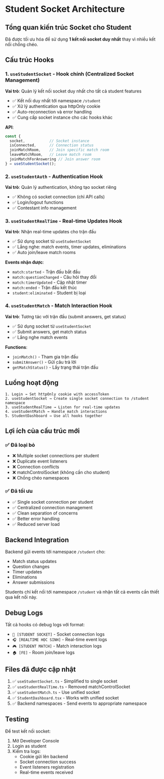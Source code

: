 # Student Socket Architecture

## Tổng quan kiến trúc Socket cho Student

Đã được tối ưu hóa để sử dụng **1 kết nối socket duy nhất** thay vì nhiều kết nối chồng chéo.

## Cấu trúc Hooks

### 1. `useStudentSocket` - Hook chính (Centralized Socket Management)

**Vai trò**: Quản lý kết nối socket duy nhất cho tất cả student features
- ✅ Kết nối duy nhất tới namespace `/student`
- ✅ Xử lý authentication qua httpOnly cookie
- ✅ Auto-reconnection và error handling
- ✅ Cung cấp socket instance cho các hooks khác

**API**:
```typescript
const { 
  socket,           // Socket instance 
  isConnected,      // Connection status
  joinMatchRoom,    // Join specific match room
  leaveMatchRoom,   // Leave match room
  joinMatchForAnswering // Join answer room
} = useStudentSocket();
```

### 2. `useStudentAuth` - Authentication Hook

**Vai trò**: Quản lý authentication, không tạo socket riêng
- ✅ Không có socket connection (chỉ API calls)
- ✅ Login/logout functions
- ✅ Contestant info management

### 3. `useStudentRealTime` - Real-time Updates Hook

**Vai trò**: Nhận real-time updates cho trận đấu
- ✅ Sử dụng socket từ `useStudentSocket`
- ✅ Lắng nghe: match events, timer updates, eliminations
- ✅ Auto join/leave match rooms

**Events nhận được**:
- `match:started` - Trận đấu bắt đầu
- `match:questionChanged` - Câu hỏi thay đổi  
- `match:timerUpdated` - Cập nhật timer
- `match:ended` - Trận đấu kết thúc
- `student:eliminated` - Student bị loại

### 4. `useStudentMatch` - Match Interaction Hook

**Vai trò**: Tương tác với trận đấu (submit answers, get status)
- ✅ Sử dụng socket từ `useStudentSocket`
- ✅ Submit answers, get match status
- ✅ Lắng nghe match events

**Functions**:
- `joinMatch()` - Tham gia trận đấu
- `submitAnswer()` - Gửi câu trả lời
- `getMatchStatus()` - Lấy trạng thái trận đấu

## Luồng hoạt động

```
1. Login → Set httpOnly cookie with accessToken
2. useStudentSocket → Create single socket connection to /student namespace
3. useStudentRealTime → Listen for real-time updates
4. useStudentMatch → Handle match interactions
5. StudentDashboard → Use all hooks together
```

## Lợi ích của cấu trúc mới

### ✅ Đã loại bỏ
- ❌ Multiple socket connections per student
- ❌ Duplicate event listeners  
- ❌ Connection conflicts
- ❌ matchControlSocket (không cần cho student)
- ❌ Chồng chéo namespaces

### ✅ Đã tối ưu
- ✅ Single socket connection per student
- ✅ Centralized connection management
- ✅ Clean separation of concerns
- ✅ Better error handling
- ✅ Reduced server load

## Backend Integration

Backend gửi events tới namespace `/student` cho:
- Match status updates
- Question changes  
- Timer updates
- Eliminations
- Answer submissions

Students chỉ kết nối tới namespace `/student` và nhận tất cả events cần thiết qua kết nối này.

## Debug Logs

Tất cả hooks có debug logs với format:
- `🔗 [STUDENT SOCKET]` - Socket connection logs
- `🎧 [REALTIME HỌC SINH]` - Real-time event logs  
- `🎮 [STUDENT MATCH]` - Match interaction logs
- `🏠 [FE]` - Room join/leave logs

## Files đã được cập nhật

1. ✅ `useStudentSocket.ts` - Simplified to single socket
2. ✅ `useStudentRealTime.ts` - Removed matchControlSocket 
3. ✅ `useStudentMatch.ts` - Use unified socket
4. ✅ `StudentDashboard.tsx` - Works with unified socket
5. ✅ Backend namespaces - Send events to appropriate namespace

## Testing

Để test kết nối socket:
1. Mở Developer Console
2. Login as student
3. Kiểm tra logs:
   - Cookie gửi lên backend
   - Socket connection success 
   - Event listeners registration
   - Real-time events received 